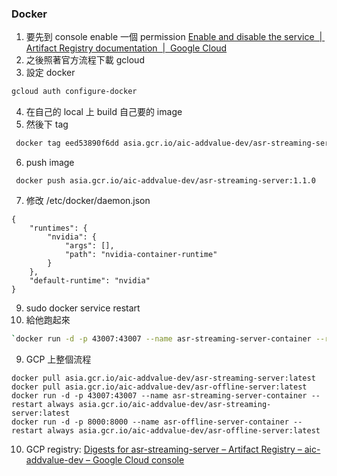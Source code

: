 ### Docker

1. 要先到 console enable 一個 permission [Enable and disable the service  |  Artifact Registry documentation  |  Google Cloud](https://cloud.google.com/artifact-registry/docs/enable-service)
2. 之後照著官方流程下載 gcloud
3. 設定 docker 
```bash
gcloud auth configure-docker
```
4. 在自己的 local 上 build 自己要的 image
5. 然後下 tag
```bash
 docker tag eed53890f6dd asia.gcr.io/aic-addvalue-dev/asr-streaming-server:1.1.0
```
6.  push image
```
 docker push asia.gcr.io/aic-addvalue-dev/asr-streaming-server:1.1.0
```
7. 修改 /etc/docker/daemon.json
```
{
    "runtimes": {
        "nvidia": {
            "args": [],
            "path": "nvidia-container-runtime"
        }
    },
    "default-runtime": "nvidia"
}
```
9. sudo docker service restart
8. 給他跑起來
```bash
`docker run -d -p 43007:43007 --name asr-streaming-server-container --restart always asia.gcr.io/aic-addvalue-dev/asr-streaming-server:1.1.0`
```
9. GCP 上整個流程
```
docker pull asia.gcr.io/aic-addvalue-dev/asr-streaming-server:latest
docker pull asia.gcr.io/aic-addvalue-dev/asr-offline-server:latest
docker run -d -p 43007:43007 --name asr-streaming-server-container --restart always asia.gcr.io/aic-addvalue-dev/asr-streaming-server:latest
docker run -d -p 8000:8000 --name asr-offline-server-container --restart always asia.gcr.io/aic-addvalue-dev/asr-offline-server:latest
```
10. GCP registry: [Digests for asr-streaming-server – Artifact Registry – aic-addvalue-dev – Google Cloud console](https://console.cloud.google.com/artifacts/docker/aic-addvalue-dev/asia/asia.gcr.io/asr-streaming-server?invt=AbkrVA&project=aic-addvalue-dev)